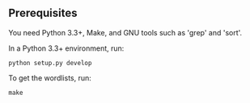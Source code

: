 ## Prerequisites

You need Python 3.3+, Make, and GNU tools such as 'grep' and 'sort'.

In a Python 3.3+ environment, run:

    python setup.py develop

To get the wordlists, run:

    make
